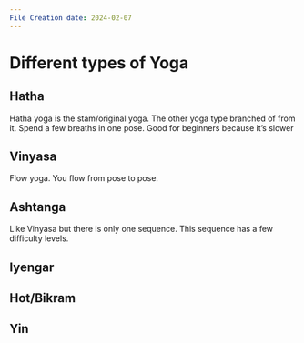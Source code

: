 ```yaml
---
File Creation date: 2024-02-07
---
```

# Different types of Yoga
## Hatha
Hatha yoga is the stam/original yoga. The other yoga type branched of from it.
Spend a few breaths in one pose.
Good for beginners because it’s slower
## Vinyasa
Flow yoga. You flow from pose to pose.

## Ashtanga
Like Vinyasa but there is only one sequence. This sequence has a few difficulty levels.
## Iyengar

## Hot/Bikram

## Yin